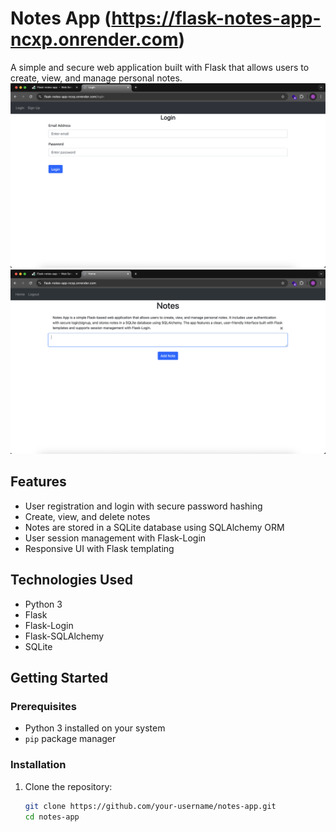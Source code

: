 # Notes App (https://flask-notes-app-ncxp.onrender.com)

A simple and secure web application built with Flask that allows users to create, view, and manage personal notes.
![Notes App Login-SignUp Page](https://github.com/rajatrajat0210/Flask-notes-app/blob/main/Login-SignUp.png?raw=true)
![Notes App Page](https://github.com/rajatrajat0210/Flask-notes-app/blob/main/Notes.png?raw=true)

## Features

- User registration and login with secure password hashing
- Create, view, and delete notes
- Notes are stored in a SQLite database using SQLAlchemy ORM
- User session management with Flask-Login
- Responsive UI with Flask templating

## Technologies Used

- Python 3
- Flask
- Flask-Login
- Flask-SQLAlchemy
- SQLite

## Getting Started

### Prerequisites

- Python 3 installed on your system
- `pip` package manager

### Installation

1. Clone the repository:

   ```bash
   git clone https://github.com/your-username/notes-app.git
   cd notes-app
   ```

